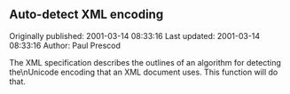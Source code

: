 ## Auto-detect XML encoding

Originally published: 2001-03-14 08:33:16
Last updated: 2001-03-14 08:33:16
Author: Paul Prescod

The XML specification describes the outlines of an algorithm for detecting the\nUnicode encoding that an XML document uses. This function will do that.